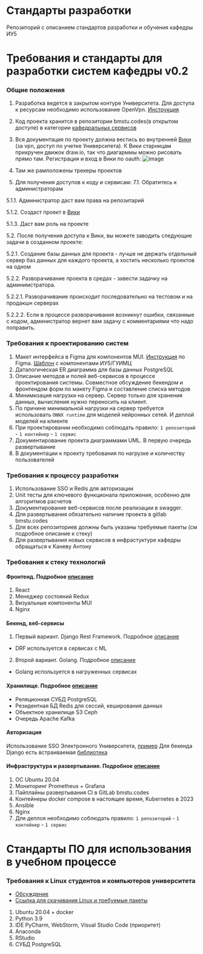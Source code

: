 # Стандарты разработки 
Репозиторий с описанием стандартов разработки и обучения кафедры ИУ5

# Требования и стандарты для разработки систем кафедры v0.2
### Общие положения
1. Разработка ведется в закрытом контуре Университета. Для доступа к ресурсам необходимо использование OpenVpn. [Инструкция](https://mail.bmstu.ru/~postmaster/openvpn.pdf)
2. Код проекта хранится в репозитории bmstu.codes(в открытом доступе) в категории [кафедральных сервисов](https://bmstu.codes/iu5/infrastructure/department-services)
3. Вся документация по проекту должна вестись во внутренней [Вики](http://redmine.doc-iu5.local.bmstu.ru/) (за vpn, доступ по учетке Университета). К Вики старницам прикручен движок draw.io, так что диагарммы можно рисовать прямо там.
Регистрация и вход в Вики по oauth:
![image](https://user-images.githubusercontent.com/43110828/216996711-3e39f3ca-cd36-4323-a0af-119b14f91edd.png)

5. Там же рамположены трекеры проектов
6. Для получения доступов к коду и сервисам:
7.1. Обратитесь к администраторам

5.1.1. Администратор даст вам права на репозитарий 

5.1.2. Создаст проект в [Вики](http://redmine.doc-iu5.local.bmstu.ru/)

5.1.3. Даст вам роль на проекте

5.2. После получения доступа к Вики, вы можете заводить следующие задачи в созданном проекте: 

5.2.1. Создание базы данных для проекта - лучше не держать отдельный сервер баз данных для каждого проекта, а хостить несколько проектов на одном

5.2.2. Разворачивание проекта в средах - завести задачку на админимстратора.

5.2.2.1. Разворачивание происходит последовательно на тестовом и на продакшн серверах

5.2.2.2. Если в процессе разворачивания возникнут ошибки, связанные с кодом, администратор вернет вам задачу с комментариями что надо поправить.

### Требования к проектированию систем
1. Макет интерфейса в Figma для компонентов MUI. [Инструкция](/docs/Tutorial_MUI.pdf) по Figma. [Шаблон](https://www.figma.com/file/ieCIVTZ4Vh10rEajxI2Gic/UI-kit--ИУ5?node-id=0%3A1&t=iahz07OWWtQtEonS-0) с компонентами ИУ5/ГУИМЦ
2. Даталогическая ER диаграмма для базы данных PostgreSQL
3. Описание методов и полей веб-сервисов в процессе проектирования системы. Совместное обсуждение бекендом и фронтендом форм по макету Figma и составление списка методов
4. Минимизация нагрузки на сервер. Сервер только для хранения данных, вычисления нужно переносить на клиент.
5. По причине минимальной нагрузки на сервер требуется использовать `ONNX runtime` для моделей нейронных сетей. И деплой моделей на клиенте
6. При проектировании необходимо соблюдать правило: `1 репозиторий` - `1 контейнер` - `1 сервис`
7. Документирование проекта диаграммами UML. В первую очередь развертывание
8. В документации к проекту требования по нагрузке и количеству пользователей

### Требования к процессу разработки
1. Использование SSO и Redis для авторизации
2. Unit тесты для ключевого функционала приложения, особенно для алгоритмов расчетов
3. Документирование веб-сервисов после реализации в swagger.
4. Для развертывания обязательно наличие проекта в gitlab bmstu.codes
5. Для всех репозиториев должны быть указаны требуемые пакеты (см подробное описание к стеку)
6. Для развертывания новых сервисов в инфрастуктуре кафедры обращаться к Каневу Антону

### Требования к стеку технологий

#### Фронтенд. Подробное [описание](/details/React.md) 
1. React
2. Менеджер состояний Redux
3. Визуальные компоненты MUI
4. Nginx

#### Бекенд, веб-сервисы
1. Первый вариант. Django Rest Framework. Подробное [описание](/details/Python.md)
- DRF используется в сервисах с ML
2. Второй вариант. Golang. Подробное [описание](/details/Golang.md)
- Golang используется в нагруженных сервисах

#### Хранилище. Подробное [описание](/details/store.md) 
- Реляционная СУБД PostgreSQL
- Резидентная БД Redis для сессий, кеширования данных
- Объектное хранилище S3 Ceph
- Очередь Apache Kafka

#### Авторизация
Использование SSO Электронного Университета, [пример](https://bmstu.codes/iu5/infrastructure/examples/-/tree/master/python/oauth-client)
Для бекенда Django есть встраиваемая [библиотека](https://bmstu.codes/iu5/infrastructure/department-services/common-libraries/django_eu_auth)

#### Инфраструктура и развертывание. Подробное [описание](/details/sre.md) 
1. ОС Ubuntu 20.04
2. Мониторинг Prometheus + Grafana
3. Пайплайны развертывания CI в GitLab bmstu.codes
4. Контейнеры docker compose в настоящее время, Kubernetes в 2023
5. Ansible
6. Nginx
7. Для деплоя необходимо соблюдать правило: `1 репозиторий` - `1 контейнер` - `1 сервис`

# Стандарты ПО для использования в учебном процессе
### Требования к Linux студентов и компьютеров университета

* [Обсуждение](https://github.com/iu5git/Standards/issues/1)
* [Ссылка для скачивания Linux и требуемые пакеты](/Linux/Linux.md)

1. Ubuntu 20.04 + docker
2. Python 3.9
3. IDE PyCharm, WebStorm, Visual Studio Code (приоритет)
4. Anaconda
5. RStudio
6. СУБД PostgreSQL

